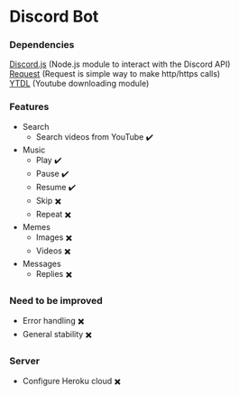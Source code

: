 # Discord Bot

### Dependencies
[Discord.js](https://www.npmjs.com/package/discord.js) (Node.js module to interact with the Discord API)  
[Request](https://www.npmjs.com/package/request) (Request is simple way to make http/https calls)   
[YTDL](https://github.com/fent/node-ytdl-core) (Youtube downloading module)  

### Features
* Search
    * Search videos from YouTube :heavy_check_mark:
* Music
    * Play :heavy_check_mark:
    * Pause :heavy_check_mark:
    * Resume :heavy_check_mark:
    * Skip :heavy_multiplication_x:
    * Repeat :heavy_multiplication_x:
* Memes
    * Images :heavy_multiplication_x:
    * Videos :heavy_multiplication_x:
* Messages
    * Replies :heavy_multiplication_x:

### Need to be improved
* Error handling :heavy_multiplication_x:
* General stability :heavy_multiplication_x:

### Server
* Configure Heroku cloud :heavy_multiplication_x:
